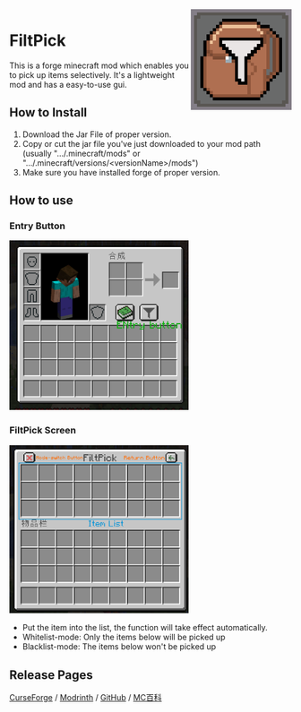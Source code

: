 <img src="src/main/resources/icon.png" align="right" width="180px"/>

# FiltPick

This is a forge minecraft mod which enables you to 
pick up items selectively. It's a lightweight mod and has a easy-to-use gui.

## How to Install

1. Download the Jar File of proper version.
2. Copy or cut the jar file you've just downloaded to your mod path (usually ".../.minecraft/mods" or ".../.minecraft/versions/\<versionName>/mods")
3. Make sure you have installed forge of proper version.

## How to use

### Entry Button

<img src="README_resources/inventory_screen_guide.png" width="320" >

### FiltPick Screen

<img src="README_resources/mod_screen_guide.png" width="320" >

- Put the item into the list, the function will take effect automatically.
- Whitelist-mode: Only the items below will be picked up
- Blacklist-mode: The items below won't be picked up

## Release Pages

[CurseForge](https://www.curseforge.com/minecraft/mc-mods/filtpick)
/ [Modrinth](https://modrinth.com/mod/filtpick)
/ [GitHub](https://github.com/APeng215/FiltPick)
/ [MC百科](https://www.mcmod.cn/class/8081.html)

